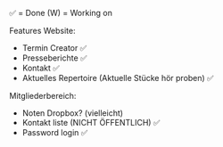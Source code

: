 ✅ = Done
(W) = Working on

Features Website:
- Termin Creator ✅
- Presseberichte ✅
- Kontakt ✅
- Aktuelles Repertoire (Aktuelle Stücke hör proben) ✅

Mitgliederbereich:
- Noten Dropbox? (vielleicht)
- Kontakt liste (NICHT ÖFFENTLICH) ✅
- Password login ✅
